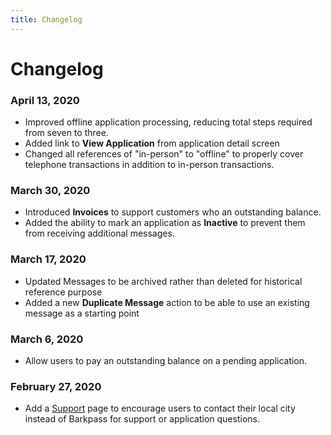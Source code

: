 ```yaml
---
title: Changelog
---
```


# Changelog

### April 13, 2020

- Improved offline application processing, reducing total steps required from seven to three.
- Added link to **View Application** from application detail screen
- Changed all references of "in-person" to "offline" to properly cover telephone transactions in addition to in-person transactions.

### March 30, 2020

- Introduced **Invoices** to support customers who an outstanding balance.
- Added the ability to mark an application as **Inactive** to prevent them from receiving additional messages.

### March 17, 2020

- Updated Messages to be archived rather than deleted for historical reference purpose
- Added a new **Duplicate Message** action to be able to use an existing message as a starting point

### March 6, 2020

- Allow users to pay an outstanding balance on a pending application.

### February 27, 2020

- Add a [Support](https://www.barkpass.com/support) page to encourage users to contact their local city instead of Barkpass for support or application questions.
